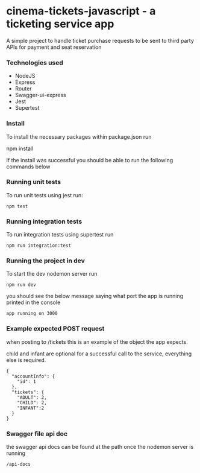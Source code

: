# cinema-tickets-javascript - a ticketing service app
A simple project to handle ticket purchase requests to be sent to third party APIs for payment and seat reservation

### Technologies used
- NodeJS
- Express
- Router
- Swagger-ui-express
- Jest
- Supertest

### Install
To install the necessary packages within package.json run

npm install

If the install was successful you should be able to run the following commands below
### Running unit tests
To run unit tests using jest run:

    npm test

### Running integration tests
To run integration tests using supertest run

    npm run integration:test

### Running the project in dev
To start the dev nodemon server run

    npm run dev
you should see the below message saying what port the app is running printed in the console

    app running on 3000
    
### Example expected POST request
when posting to /tickets this is an example of the object the app expects.

child and infant are optional for a successful call to the service, everything else is required.
```
{
  "accountInfo": {
    "id": 1
  },
  "tickets": {
    "ADULT": 2,
    "CHILD": 2,
    "INFANT":2
  }
}
```
### Swagger file api doc
the swagger api docs can be found at the path once the nodemon server is running

    /api-docs
